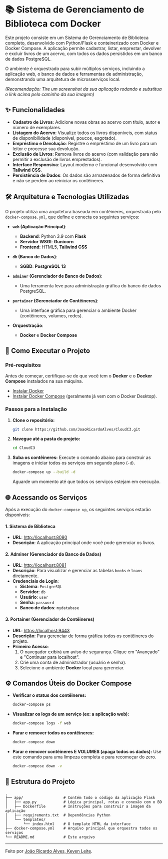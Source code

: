 # 📚 Sistema de Gerenciamento de Biblioteca com Docker

Este projeto consiste em um Sistema de Gerenciamento de Biblioteca completo, desenvolvido com Python/Flask e conteinerizado com Docker e Docker Compose. A aplicação permite cadastrar, listar, emprestar, devolver e excluir livros de um acervo, com todos os dados persistidos em um banco de dados PostgreSQL.

O ambiente é orquestrado para subir múltiplos serviços, incluindo a aplicação web, o banco de dados e ferramentas de administração, demonstrando uma arquitetura de microsserviços local.


*(Recomendação: Tire um screenshot da sua aplicação rodando e substitua o link acima pelo caminho da sua imagem)*

## ✨ Funcionalidades

-   **Cadastro de Livros**: Adicione novas obras ao acervo com título, autor e número de exemplares.
-   **Listagem do Acervo**: Visualize todos os livros disponíveis, com status de disponibilidade (disponível, poucos, esgotado).
-   **Empréstimo e Devolução**: Registre o empréstimo de um livro para um leitor e processe sua devolução.
-   **Exclusão de Livros**: Remova livros do acervo (com validação para não permitir a exclusão de livros emprestados).
-   **Interface Responsiva**: Layout moderno e funcional desenvolvido com **Tailwind CSS**.
-   **Persistência de Dados**: Os dados são armazenados de forma definitiva e não se perdem ao reiniciar os contêineres.

## 🛠️ Arquitetura e Tecnologias Utilizadas

O projeto utiliza uma arquitetura baseada em contêineres, orquestrada pelo `docker-compose.yml`, que define e conecta os seguintes serviços:

-   **`web` (Aplicação Principal)**:
    -   **Backend**: Python 3.9 com **Flask**
    -   **Servidor WSGI**: **Gunicorn**
    -   **Frontend**: HTML5, **Tailwind CSS**

-   **`db` (Banco de Dados)**:
    -   **SGBD**: **PostgreSQL 13**

-   **`adminer` (Gerenciador de Banco de Dados)**:
    -   Uma ferramenta leve para administração gráfica do banco de dados PostgreSQL.

-   **`portainer` (Gerenciador de Contêineres)**:
    -   Uma interface gráfica para gerenciar o ambiente Docker (contêineres, volumes, redes).

-   **Orquestração**:
    -   **Docker** e **Docker Compose**

## 🚀 Como Executar o Projeto

### Pré-requisitos

Antes de começar, certifique-se de que você tem o **Docker** e o **Docker Compose** instalados na sua máquina.

-   [Instalar Docker](https://docs.docker.com/get-docker/)
-   [Instalar Docker Compose](https://docs.docker.com/compose/install/) (geralmente já vem com o Docker Desktop).

### Passos para a Instalação

1.  **Clone o repositório:**
    ```bash
    git clone https://github.com/JoaoRicardoAlves/CloudC3.git
    ```

2.  **Navegue até a pasta do projeto:**
    ```bash
    cd CloudC3
    ```

3.  **Suba os contêineres:**
    Execute o comando abaixo para construir as imagens e iniciar todos os serviços em segundo plano (`-d`).
    ```bash
    docker-compose up --build -d
    ```
    Aguarde um momento até que todos os serviços estejam em execução.

## 🌐 Acessando os Serviços

Após a execução do `docker-compose up`, os seguintes serviços estarão disponíveis:

#### 1. Sistema de Biblioteca
-   **URL**: [http://localhost:8080](http://localhost:8080)
-   **Descrição**: A aplicação principal onde você pode gerenciar os livros.

#### 2. Adminer (Gerenciador do Banco de Dados)
-   **URL**: [http://localhost:8081](http://localhost:8081)
-   **Descrição**: Para visualizar e gerenciar as tabelas `books` e `loans` diretamente.
-   **Credenciais de Login**:
    -   **Sistema**: `PostgreSQL`
    -   **Servidor**: `db`
    -   **Usuário**: `user`
    -   **Senha**: `password`
    -   **Banco de dados**: `mydatabase`

#### 3. Portainer (Gerenciador de Contêineres)
-   **URL**: [https://localhost:9443](https://localhost:9443)
-   **Descrição**: Para gerenciar de forma gráfica todos os contêineres do projeto.
-   **Primeiro Acesso**:
    1.  O navegador exibirá um aviso de segurança. Clique em "Avançado" e "Continuar para localhost".
    2.  Crie uma conta de administrador (usuário e senha).
    3.  Selecione o ambiente **Docker** local para gerenciar.

## ⚙️ Comandos Úteis do Docker Compose

-   **Verificar o status dos contêineres:**
    ```bash
    docker-compose ps
    ```

-   **Visualizar os logs de um serviço (ex: a aplicação web):**
    ```bash
    docker-compose logs -f web
    ```

-   **Parar e remover todos os contêineres:**
    ```bash
    docker-compose down
    ```

-   **Parar e remover contêineres E VOLUMES (apaga todos os dados):**
    Use este comando para uma limpeza completa e para recomeçar do zero.
    ```bash
    docker-compose down -v
    ```

## 📂 Estrutura do Projeto

```
.
├── app/                  # Contém todo o código da aplicação Flask
│   ├── app.py            # Lógica principal, rotas e conexão com o BD
│   ├── Dockerfile        # Instruções para construir a imagem da aplicação
│   ├── requirements.txt  # Dependências Python
│   └── templates/
│       └── index.html    # O template HTML da interface
├── docker-compose.yml    # Arquivo principal que orquestra todos os serviços
└── README.md             # Este arquivo
```

---

Feito por [João Ricardo Alves, Keven Leite](https://github.com/JoaoRicardoAlves).
